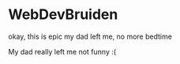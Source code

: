 # WebDevBruiden
okay, this is epic
my dad left me, no more bedtime

My dad really left me not funny :(
